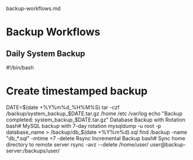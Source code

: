 backup-workflows.md
 # Backup Workflows

## Daily System Backup
 
#!/bin/bash
# Create timestamped backup
DATE=$(date +%Y%m%d_%H%M%S)
tar -czf /backup/system_backup_$DATE.tar.gz /home /etc /var/log
echo "Backup completed: system_backup_$DATE.tar.gz"
Database Backup with Rotation
bash# MySQL backup with 7-day rotation
mysqldump -u root -p database_name > /backup/db_$(date +%Y%m%d).sql
find /backup -name "db_*.sql" -mtime +7 -delete
Rsync Incremental Backup
bash# Sync home directory to remote server
rsync -avz --delete /home/user/ user@backup-server:/backups/user/